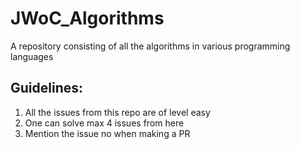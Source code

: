 # JWoC_Algorithms
A repository consisting of all the algorithms in various programming languages

## Guidelines:
1. All the issues from this repo are of level easy
2. One can solve max 4 issues from here
3. Mention the issue no when making a PR

